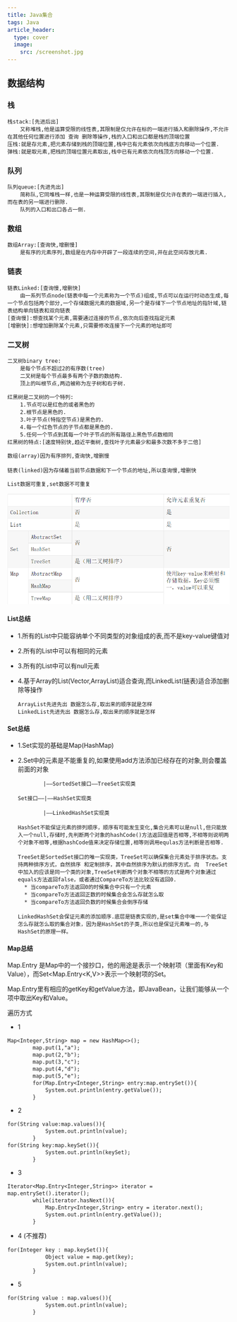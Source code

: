 ```yaml
---
title: Java集合
tags: Java
article_header:
  type: cover
  image:
    src: /screenshot.jpg
---
```




## 数据结构

### 栈

```
栈stack:[先进后出]
	又称堆栈,他是运算受限的线性表,其限制是仅允许在标的一端进行插入和删除操作,不允许在其他任何位置进行添加 查询 删除等操作,栈的入口和出口都是栈的顶端位置
压栈:就是存元素,把元素存储到栈的顶端位置,栈中已有元素依次向栈底方向移动一个位置.
弹栈:就是取元素,把栈的顶端位置元素取出,栈中已有元素依次向栈顶方向移动一个位置.
```

### 队列

```
队列queue:[先进先出]
	简称队,它同堆栈一样,也是一种运算受限的线性表,其限制是仅允许在表的一端进行插入,而在表的另一端进行删除.
	队列的入口和出口各占一侧.
```

### 数组

```
数组Array:[查询快,增删慢]
	是有序的元素序列,数组是在内存中开辟了一段连续的空间,并在此空间存放元素.
```

### 链表

```
链表Linked:[查询慢,增删快]
	由一系列节点node(链表中每一个元素称为一个节点)组成,节点可以在运行时动态生成,每一个节点包括两个部分,一个存储数据元素的数据域,另一个是存储下一个节点地址的指针域,链表结构单向链表和双向链表
[查询慢]:想查找某个元素,需要通过连接的节点,依次向后查找指定元素
[增删快]:想增加删除某个元素,只需要修改连接下一个元素的地址即可
```

### 二叉树

```
二叉树binary tree:
	是每个节点不超过2的有序数(tree)
	二叉树是每个节点最多有两个子数的数结构.
	顶上的叫根节点,两边被称为左子树和右子树.
```

```
红黑树是二叉树的一个特列:
	1.节点可以是红色的或者黑色的
	2.根节点是黑色的.
	3.叶子节点(特指空节点)是黑色的.
	4.每一个红色节点的子节点都是黑色的.
	5.任何一个节点到其每一个叶子节点的所有路径上黑色节点数相同
红黑树的特点:[速度特别快,趋近平衡树,查找叶子元素最少和最多次数不多于二倍]
```

```
数组(array)因为有序排列,查询快,增删慢

链表(linked)因为存储着当前节点数据和下一个节点的地址,所以查询慢,增删快
```



```
List数据可重复,set数据不可重复
```

![集合对比图](./images/集合对比图.png)



#### List总结

- 1.所有的List中只能容纳单个不同类型的对象组成的表,而不是key-value键值对

- 2.所有的List中可以有相同的元素

- 3.所有的List中可以有null元素

- 4.基于Array的List(Vector,ArrayList)适合查询,而LinkedList(链表)适合添加删除等操作

  ```
  ArrayList先进先出 数据怎么存,取出来的顺序就是怎样
  LinkedList先进先出 数据怎么存,取出来的顺序就是怎样
  ```
  
  

#### Set总结

- 1.Set实现的基础是Map(HashMap)

- 2.Set中的元素是不能重复的,如果使用add方法添加已经存在的对象,则会覆盖前面的对象

  ```
          |——SortedSet接口——TreeSet实现类
  
  Set接口——|——HashSet实现类                
  
          |——LinkedHashSet实现类
          
  HashSet不能保证元素的排列顺序，顺序有可能发生变化,集合元素可以是null,但只能放入一个null,存储时,先判断两个对象的hashCode()方法返回值是否相等,不相等则说明两个对象不相等,根据hashCode值来决定存储位置,相等则调用equlas方法判断是否相等.
  
  TreeSet是SortedSet接口的唯一实现类，TreeSet可以确保集合元素处于排序状态。支持两种排序方式，自然排序 和定制排序，其中自然排序为默认的排序方式。向  TreeSet中加入的应该是同一个类的对象,TreeSet判断两个对象不相等的方式是两个对象通过equals方法返回false，或者通过CompareTo方法比较没有返回0.
  	* 当compareTo方法返回0的时候集合中只有一个元素
  	* 当compareTo方法返回正数的时候集合会怎么存就怎么取
  	* 当compareTo方法返回负数的时候集合会倒序存储
  
  LinkedHashSet会保证元素的添加顺序.底层是链表实现的,是set集合中唯一一个能保证怎么存就怎么取的集合对象，因为是HashSet的子类,所以也是保证元素唯一的,与HashSet的原理一样。
  ```



#### Map总结

Map.Entry 是Map中的一个接抄口，他的用途是表示一个映射项（里面有Key和Value），而Set<Map.Entry<K,V>>表示一个映射项的Set。

Map.Entry里有相应的getKey和getValue方法，即JavaBean，让我们能够从一个项中取出Key和Value。

遍历方式

- 1

```
Map<Integer,String> map = new HashMap<>();
        map.put(1,"a");
        map.put(2,"b");
        map.put(3,"c");
        map.put(4,"d");
        map.put(5,"e");
        for(Map.Entry<Integer,String> entry:map.entrySet()){
            System.out.println(entry.getValue());
        }
```



- 2

```
for(String value:map.values()){
            System.out.println(value);
        }
for(String key:map.keySet()){
            System.out.println(keySet);
        }
```

- 3

```
Iterator<Map.Entry<Integer,String>> iterator = map.entrySet().iterator();
        while(iterator.hasNext()){
            Map.Entry<Integer,String> entry = iterator.next();
            System.out.println(entry.getValue());
        }
```

- 4 (不推荐)

```
for(Integer key : map.keySet()){
            Object value = map.get(key);
            System.out.println(value);
        }
```

- 5

```
for(String value : map.values()){
            System.out.println(value);
        }
```

